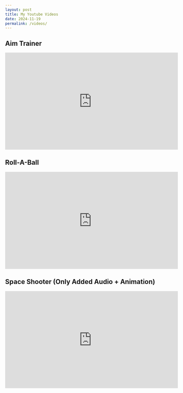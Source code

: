 ```yaml
---
layout: post
title: My Youtube Videos
date: 2024-11-19
permalink: /videos/
---
```


## Aim Trainer
<iframe 
    width="560" height="315" 
    src="https://www.youtube.com/embed/RTlYd7ydVjI?si=DYst2lBPtFG9mBbR" 
    title="YouTube video player" 
    frameborder="0" 
    allow="accelerometer; autoplay; clipboard-write; encrypted-media; gyroscope; picture-in-picture; web-share" 
    referrerpolicy="strict-origin-when-cross-origin" 
    allowfullscreen>
</iframe>


## Roll-A-Ball
<iframe 
    width="560" 
    height="315" 
    src="https://www.youtube.com/embed/eC8HF2iZ7Vg?si=Zc3AdAA-ott_dKk9" 
    title="YouTube video player" 
    frameborder="0" 
    allow="accelerometer; autoplay; clipboard-write; encrypted-media; gyroscope; picture-in-picture; web-share" 
    referrerpolicy="strict-origin-when-cross-origin" 
    allowfullscreen>
</iframe>

## Space Shooter (Only Added Audio + Animation)
<iframe 
    width="560" 
    height="315" 
    src="https://www.youtube.com/embed/fEzXmdEptxU?si=tH3nfN9JzH81udek" 
    title="YouTube video player" 
    frameborder="0" 
    allow="accelerometer; autoplay; clipboard-write; encrypted-media; gyroscope; picture-in-picture; web-share" 
    referrerpolicy="strict-origin-when-cross-origin" 
    allowfullscreen>
</iframe>
